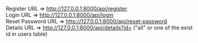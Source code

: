 Register URL => http://127.0.0.1:8000/api/register
<br>
Login URL    => http://127.0.0.1:8000/api/login
<br>
Reset Password URL => http://127.0.0.1:8000/api/reset-password
<br>
Details URL => http://127.0.0.1:8000/api/details?id= ("all" or one of the exist id in users table)
<br>

